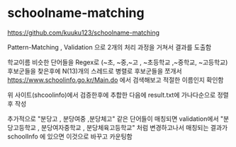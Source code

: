 # schoolname-matching

https://github.com/kuuku123/schoolname-matching

Pattern-Matching , Validation 으로 2개의 처리 과정을 거쳐서 결과를 도출함 

학교이름 비슷한 단어들을 Regex로 (~초, ~중,~고 , ~초등학교 ,~중학교, ~고등학교) 후보군들을 찾은후에
N(13)개의 스레드로 병렬로 후보군들을 쪼개서 https://www.schoolinfo.go.kr/Main.do 에서 검색해보고 적절한 이름인지 확인함

위 사이트(shcoolinfo)에서 검증한후에 추합한 다음에 result.txt에 가나다순으로 정렬후 작성

추가적으로 "분당고 , 분당여중 ,분당체고" 같은 단어들이 매칭되면 validation에서 
"분당고등학교 , 분당여자중학교 , 분당체육고등학교" 처럼 변경하고나서 매칭되는 결과가 schoolInfo 에 있으면 이것으로 바꾸고 카운팅함


